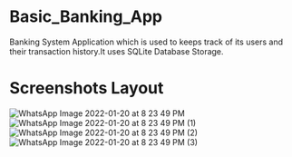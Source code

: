 # Basic_Banking_App
Banking System Application which is used to keeps track of its users and their transaction history.It uses SQLite Database Storage.
# Screenshots Layout
![WhatsApp Image 2022-01-20 at 8 23 49 PM](https://user-images.githubusercontent.com/91388114/150381311-92cc0110-a4be-4b51-a9a1-8c44312168f6.jpeg)
![WhatsApp Image 2022-01-20 at 8 23 49 PM (1)](https://user-images.githubusercontent.com/91388114/150381979-0c2e7d33-6223-4aa7-adc4-06dff07d2cdc.jpeg)
![WhatsApp Image 2022-01-20 at 8 23 49 PM (2)](https://user-images.githubusercontent.com/91388114/150381783-c25f61f3-dff5-492a-b238-d696163ade8c.jpeg)
![WhatsApp Image 2022-01-20 at 8 23 49 PM (3)](https://user-images.githubusercontent.com/91388114/150381793-c83ecfa0-75e2-4f30-82e5-4ae4c5dda90e.jpeg)
